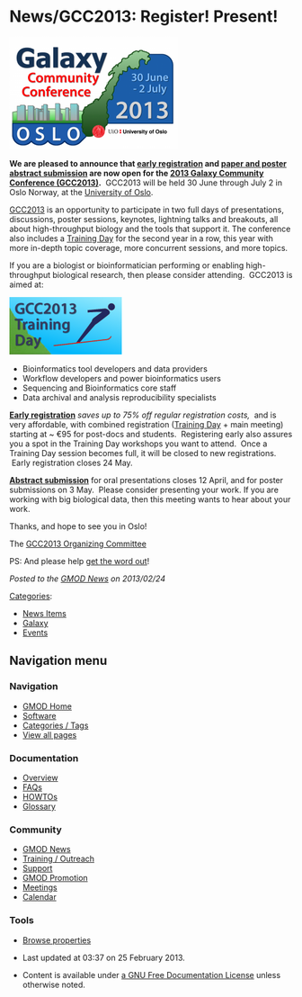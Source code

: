 



<span id="top"></span>




# <span dir="auto">News/GCC2013: Register! Present!</span>










<a href="http://wiki.galaxyproject.org/events/GCC2013" rel="nofollow"
title="2013 Galaxy Community Conference"><img
src="https://raw.githubusercontent.com/GMOD/gmod.github.io/main/mediawiki/images/thumb/c/c3/GCC2013Logo.png/300px-GCC2013Logo.png"
srcset="https://raw.githubusercontent.com/GMOD/gmod.github.io/main/mediawiki/images/thumb/c/c3/GCC2013Logo.png/450px-GCC2013Logo.png 1.5x, https://raw.githubusercontent.com/GMOD/gmod.github.io/main/mediawiki/images/thumb/c/c3/GCC2013Logo.png/600px-GCC2013Logo.png 2x"
width="300" height="200" alt="2013 Galaxy Community Conference" /></a>


**We are pleased to announce that
<a href="http://galaxyproject.org/events/GCC2013/Register"
class="external text" rel="nofollow">early registration</a> and
<a href="http://galaxyproject.org/events/GCC2013/Abstracts"
class="external text" rel="nofollow">paper and poster abstract
submission</a> are now open for the
<a href="http://galaxyproject.org/events/GCC2013" class="external text"
rel="nofollow">2013 Galaxy Community Conference (GCC2013)</a>.**
 GCC2013 will be held 30 June through July 2 in Oslo Norway, at the
<a href="http://uio.no" class="external text" rel="nofollow">University
of Oslo</a>.

<a href="http://galaxyproject.org/events/GCC2013" class="external text"
rel="nofollow">GCC2013</a> is an opportunity to participate in two full
days of presentations, discussions, poster sessions, keynotes, lightning
talks and breakouts, all about high-throughput biology and the tools
that support it. The conference also includes a
<a href="http://galaxyproject.org/events/GCC2013/TrainingDay"
class="external text" rel="nofollow">Training Day</a> for the second
year in a row, this year with more in-depth topic coverage, more
concurrent sessions, and more topics.

If you are a biologist or bioinformatician performing or enabling
high-throughput biological research, then please consider attending.
 GCC2013 is aimed at:



<a href="http://galaxyproject.org/events/GCC2013/TrainingDay"
rel="nofollow"
title="2013 Galaxy Community Conference (GCC2013) Training Day"><img
src="https://raw.githubusercontent.com/GMOD/gmod.github.io/main/mediawiki/images/thumb/d/db/GCC2013TrainingDayLogo.png/200px-GCC2013TrainingDayLogo.png"
srcset="https://raw.githubusercontent.com/GMOD/gmod.github.io/main/mediawiki/images/thumb/d/db/GCC2013TrainingDayLogo.png/300px-GCC2013TrainingDayLogo.png 1.5x, https://raw.githubusercontent.com/GMOD/gmod.github.io/main/mediawiki/images/thumb/d/db/GCC2013TrainingDayLogo.png/400px-GCC2013TrainingDayLogo.png 2x"
width="200" height="102"
alt="2013 Galaxy Community Conference (GCC2013) Training Day" /></a>



- Bioinformatics tool developers and data providers
- Workflow developers and power bioinformatics users
- Sequencing and Bioinformatics core staff
- Data archival and analysis reproducibility specialists

**<a href="http://galaxyproject.org/events/GCC2013/Register"
class="external text" rel="nofollow">Early registration</a>** *saves up
to 75% off regular registration costs,*  and is very affordable, with
combined registration
(<a href="http://galaxyproject.org/events/GCC2013/TrainingDay"
class="external text" rel="nofollow">Training Day</a> + main meeting)
starting at ~ €95 for post-docs and students.  Registering early also
assures you a spot in the Training Day workshops you want to attend.
 Once a Training Day session becomes full, it will be closed to new
registrations.  Early registration closes 24 May. 

**<a href="http://galaxyproject.org/vents/GCC2013/Abstracts"
class="external text" rel="nofollow">Abstract submission</a>** for oral
presentations closes 12 April, and for poster submissions on 3 May.
 Please consider presenting your work. If you are working with big
biological data, then this meeting wants to hear about your work.

Thanks, and hope to see you in Oslo!

The <a href="http://galaxyproject.org/events/GCC2013/Organizers"
class="external text" rel="nofollow">GCC2013 Organizing Committee</a>

PS: And please help
<a href="http://galaxyproject.org/events/GCC2013/Promotion"
class="external text" rel="nofollow">get the word out</a>!

  



*Posted to the [GMOD News](../GMOD_News "GMOD News") on 2013/02/24*






[Categories](../Special%3ACategories "Special%3ACategories"):

- [News Items](../Category%3ANews_Items "Category%3ANews Items")
- [Galaxy](../Category%3AGalaxy "Category%3AGalaxy")
- [Events](../Category%3AEvents "Category%3AEvents")






## Navigation menu







<a href="../Main_Page"
style="background-image: url(../../images/GMOD-cogs.png);"
title="Visit the main page"></a>


### Navigation



- <span id="n-GMOD-Home">[GMOD Home](../Main_Page)</span>
- <span id="n-Software">[Software](../GMOD_Components)</span>
- <span id="n-Categories-.2F-Tags">[Categories /
  Tags](../Categories)</span>
- <span id="n-View-all-pages">[View all
  pages](../Special:AllPages)</span>




### Documentation



- <span id="n-Overview">[Overview](../Overview)</span>
- <span id="n-FAQs">[FAQs](../Category%3AFAQ)</span>
- <span id="n-HOWTOs">[HOWTOs](../Category%3AHOWTO)</span>
- <span id="n-Glossary">[Glossary](../Glossary)</span>




### Community



- <span id="n-GMOD-News">[GMOD News](../GMOD_News)</span>
- <span id="n-Training-.2F-Outreach">[Training /
  Outreach](../Training_and_Outreach)</span>
- <span id="n-Support">[Support](../Support)</span>
- <span id="n-GMOD-Promotion">[GMOD Promotion](../GMOD_Promotion)</span>
- <span id="n-Meetings">[Meetings](../Meetings)</span>
- <span id="n-Calendar">[Calendar](../Calendar)</span>




### Tools

- <span id="t-smwbrowselink"><a href="../Special%3ABrowse/News-2FGCC2013%3A_Register!_Present!"
  rel="smw-browse">Browse properties</a></span>



- <span id="footer-info-lastmod">Last updated at 03:37 on 25 February
  2013.</span>
<!-- - <span id="footer-info-viewcount">11,026 page views.</span> -->
- <span id="footer-info-copyright">Content is available under
  <a href="http://www.gnu.org/licenses/fdl-1.3.html" class="external"
  rel="nofollow">a GNU Free Documentation License</a> unless otherwise
  noted.</span>

<!-- -->



<!-- -->




